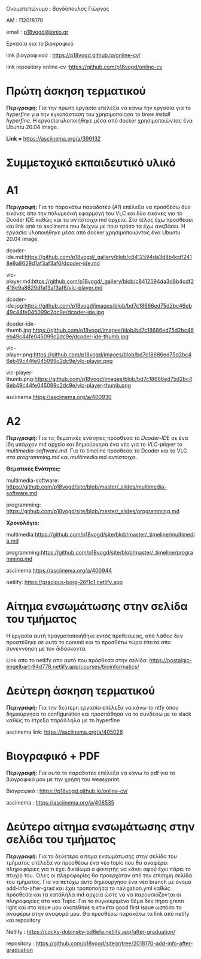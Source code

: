 Ονοματεπώνυμο : Βογδόπουλος Γιώργος

ΑΜ : Π2018170

email : p18vogd@ionio.gr

Εργασία για το βιογραφικό 

link βιογραφικού : https://p18vogd.github.io/online-cv/


link repository online-cv :https://github.com/p18vogd/online-cv

# Πρώτη άσκηση τερματικού 

**Περιγραφή:** Για την πρώτη εργασία επέλεξα να κάνω την εργασία για το *hyperfine* για την εγκατάσταση του χρησιμοποίησα το *brew install hyperfine*. Η εργασία υλοποιήθηκε μέσα από docker χρησιμοποιώντας ένα Ubuntu 20.04 image.

**Link =** https://asciinema.org/a/399132   

# Συμμετοχικό εκπαιδευτικό υλικό

# A1 #

**Περιγραφή:** Για το παρακάτω παραδοτέο (*Α1*) επέλεξα να προσθέσω δύο εικόνες απο την πολυμεσική εφαρμογή του VLC και δύο εικόνες για το Dcoder IDE καθώς και τα αντίστοιχα md αρχεία. Στο τέλος έχω προσθέσει και link από το asciinema που δείχνω με ποιο τρόπο τα έχω ανεβάσει. Η εργασία υλοποιήθηκε μέσα από docker χρησιμοποιώντας ένα Ubuntu 20.04 image.


dcoder-ide.md:https://github.com/p18vogd/_gallery/blob/c8412594da3d8b4cdf2418e9a8629d1af3af3af6/dcoder-ide.md


vlc-player.md:https://github.com/p18vogd/_gallery/blob/c8412594da3d8b4cdf2418e9a8629d1af3af3af6/vlc-player.md


dcoder-ide.jpg:https://github.com/p18vogd/images/blob/bd7c18686ed75d2bc46eb49c44fe045099c2dc9e/dcoder-ide.jpg


dcoder-ide-thumb.jpg:https://github.com/p18vogd/images/blob/bd7c18686ed75d2bc46eb49c44fe045099c2dc9e/dcoder-ide-thumb.jpg


vlc-player.png:https://github.com/p18vogd/images/blob/bd7c18686ed75d2bc46eb49c44fe045099c2dc9e/vlc-player.png


vlc-player-thumb.png:https://github.com/p18vogd/images/blob/bd7c18686ed75d2bc46eb49c44fe045099c2dc9e/vlc-player-thumb.png


asciinema:https://asciinema.org/a/400930

# A2 #
**Περιγραφή:** Για τις θεματικές ενότητες πρόσθεσα το *Dcoder-IDE* σε ένα ίδη υπάρχον md αρχείο και δημιούργησα ένα νέο για το *VLC-player* το *multimedia-software.md*. Για το timeline πρόσθεσα το Dcoder και το VLC στα *programming.md* και *multimedia.md* αντίστοιχα.

**Θεματικές Ενότητες:**

multimedia-software: https://github.com/p18vogd/site/blob/master/_slides/multimedia-software.md


programming: https://github.com/p18vogd/site/blob/master/_slides/programming.md

**Χρονολόγιο:**


multimedia:https://github.com/p18vogd/site/blob/master/_timeline/multimedia.md



programming:https://github.com/p18vogd/site/blob/master/_timeline/programming.md

asciinema:https://asciinema.org/a/400944


netlify: https://gracious-borg-26f1c1.netlify.app




# Αίτημα ενσωμάτωσης στην σελίδα του τμήματος #
Η εργασία αυτή πραγματοποιήθηκε εντός προθεσμίας, από λάθος δεν προστέθηκε σε αυτό το commit και το προσθέτω τώρα έπειτα απο συνεννόηση με τον διδάσκοντα.


Link απο το netlify απο αυτό που πρόσθεσα στην σελίδα: https://nostalgic-engelbart-94d778.netlify.app/courses/bioinformatics/


# Δεύτερη άσκηση τερματικού
**Περιγραφή:**  Για την δεύτερη εργασία επέλεξα να κάνω το ntfy όπου δημιούργησα το configuration και προσπάθησα να το συνδέσω με το slack καθώς το έτρεξα παράλληλα με το hyperfine 


asciinema link: https://asciinema.org/a/405026


# Βιογραφικό + PDF 
**Περιγραφή:**  Για αυτό το παραδοτέο επέλεξα να κάνω το pdf για το βιογραφικό μου με την χρήση του weasyprint.

Βιογραφικό : https://p18vogd.github.io/online-cv/

asciinema : https://asciinema.org/a/406535

# Δεύτερο αίτημα ενσωμάτωσης στην σελίδα του τμήματος #
**Περιγραφή:** Για το δεύετερο αίτημα ενσωμάτωσης στην σελίδα του τμήματος επέλεξα να προσθέσω ένα νέο topic που θα αναφέρει πληροφόριες για τι έχει δικαίωμα ο φοιτητής να κάνει αφού έχει πάρει το πτυχίο του. Όλες οι πληροφορίες θα προερχόταν από την επίσημη σελίδα του τμήματος. Για να πετύχω αυτό δημιούργησα ένα νέο branch με όνομα add-info-after-grad και έχει τροποποήσα το navigation.yml καθώς πρόσθεσα και τα κατάληλα md αρχεία ώστε να να παρουσιάζονται οι πληροφορίες στο νεο Topic. Για το συγκεκριμένο θέμα δεν πήρα grenn light και στο issue μου ανατέθηκε η ετικέτα good first issue ωστόσο το αναφέρω στην αναφορά μου. Θα προσθέσω παρακάτω τα link από netify και repository

Netlify : https://cocky-dubinsky-bd6efa.netlify.app/after-graduation/

repository : https://github.com/p18vogd/sitegr/tree/2018170-add-info-after-graduation


